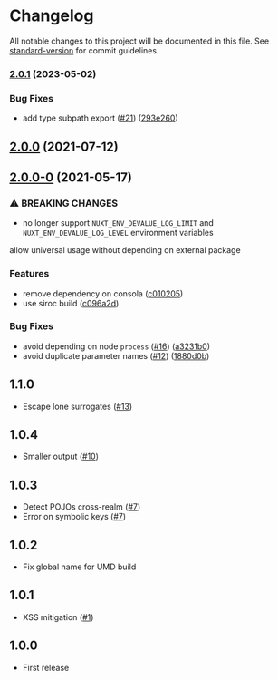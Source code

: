 # Changelog

All notable changes to this project will be documented in this file. See [standard-version](https://github.com/conventional-changelog/standard-version) for commit guidelines.

### [2.0.1](https://github.com/nuxt-contrib/devalue/compare/v2.0.0...v2.0.1) (2023-05-02)


### Bug Fixes

* add type subpath export ([#21](https://github.com/nuxt-contrib/devalue/issues/21)) ([293e260](https://github.com/nuxt-contrib/devalue/commit/293e2606cd92447e2e280895b391a90db4e83c75))

## [2.0.0](https://github.com/nuxt-contrib/devalue/compare/v2.0.0-0...v2.0.0) (2021-07-12)

## [2.0.0-0](https://github.com/nuxt-contrib/devalue/compare/v1.2.4...v2.0.0-0) (2021-05-17)


### ⚠ BREAKING CHANGES

* no longer support `NUXT_ENV_DEVALUE_LOG_LIMIT` and `NUXT_ENV_DEVALUE_LOG_LEVEL` environment variables

allow universal usage without depending on external package

### Features

* remove dependency on consola ([c010205](https://github.com/nuxt-contrib/devalue/commit/c0102058d43ec6a07be3a23a4019734bd70399ee))
* use siroc build ([c096a2d](https://github.com/nuxt-contrib/devalue/commit/c096a2d721f1053220d694e01b783c1e48527f00))


### Bug Fixes

* avoid depending on node `process` ([#16](https://github.com/nuxt-contrib/devalue/issues/16)) ([a3231b0](https://github.com/nuxt-contrib/devalue/commit/a3231b0e5c5f089464059ed03d9264a2440a07d2))
* avoid duplicate parameter names ([#12](https://github.com/nuxt-contrib/devalue/issues/12)) ([1880d0b](https://github.com/nuxt-contrib/devalue/commit/1880d0bc70387923c2876f3e1c60eaff9a0115f4))

## 1.1.0

* Escape lone surrogates ([#13](https://github.com/Rich-Harris/devalue/issues/13))

## 1.0.4

* Smaller output ([#10](https://github.com/Rich-Harris/devalue/pull/10))

## 1.0.3

* Detect POJOs cross-realm ([#7](https://github.com/Rich-Harris/devalue/pull/7))
* Error on symbolic keys ([#7](https://github.com/Rich-Harris/devalue/pull/7))

## 1.0.2

* Fix global name for UMD build

## 1.0.1

* XSS mitigation ([#1](https://github.com/Rich-Harris/devalue/issues/1))

## 1.0.0

* First release